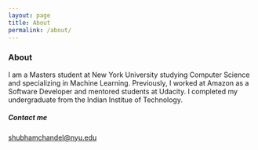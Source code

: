 ```yaml
---
layout: page
title: About
permalink: /about/
---
```



### About

I am a Masters student at New York University studying Computer Science and specializing in Machine Learning. Previously, I worked at Amazon as a Software Developer and mentored students at Udacity. I completed my undergraduate from the Indian Institue of Technology. 


##### Contact me

[shubhamchandel@nyu.edu](mailto:shubhamchandel@nyu.edu)
